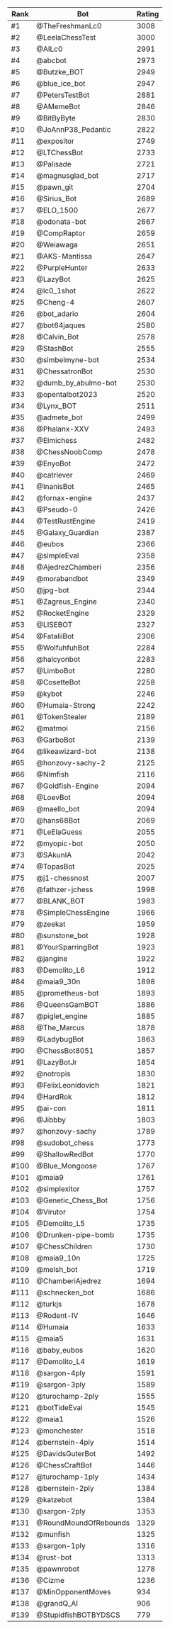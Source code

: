 Rank|Bot|Rating
---|---|---
#1|@TheFreshmanLc0|3008
#2|@LeelaChessTest|3000
#3|@AILc0|2991
#4|@abcbot|2973
#5|@Butzke_BOT|2949
#6|@blue_ice_bot|2947
#7|@PetersTestBot|2881
#8|@AMemeBot|2846
#9|@BitByByte|2830
#10|@JoAnnP38_Pedantic|2822
#11|@expositor|2749
#12|@LTChessBot|2733
#13|@Palisade|2721
#14|@magnusglad_bot|2717
#15|@pawn_git|2704
#16|@Sirius_Bot|2689
#17|@ELO_1500|2677
#18|@odonata-bot|2667
#19|@CompRaptor|2659
#20|@Weiawaga|2651
#21|@AKS-Mantissa|2647
#22|@PurpleHunter|2633
#23|@LazyBot|2625
#24|@lc0_1shot|2622
#25|@Cheng-4|2607
#26|@bot_adario|2604
#27|@bot64jaques|2580
#28|@Calvin_Bot|2578
#29|@StashBot|2555
#30|@simbelmyne-bot|2534
#31|@ChessatronBot|2530
#32|@dumb_by_abulmo-bot|2530
#33|@opentalbot2023|2520
#34|@Lynx_BOT|2511
#35|@admete_bot|2499
#36|@Phalanx-XXV|2493
#37|@Elmichess|2482
#38|@ChessNoobComp|2478
#39|@EnyoBot|2472
#40|@catriever|2469
#41|@InanisBot|2465
#42|@fornax-engine|2437
#43|@Pseudo-0|2426
#44|@TestRustEngine|2419
#45|@Galaxy_Guardian|2387
#46|@eubos|2366
#47|@simpleEval|2358
#48|@AjedrezChamberi|2356
#49|@morabandbot|2349
#50|@jpg-bot|2344
#51|@Zagreus_Engine|2340
#52|@RocketEngine|2329
#53|@LISEBOT|2327
#54|@FataliiBot|2306
#55|@WolfuhfuhBot|2284
#56|@halcyonbot|2283
#57|@LimboBot|2280
#58|@CosetteBot|2258
#59|@kybot|2246
#60|@Humaia-Strong|2242
#61|@TokenStealer|2189
#62|@matmoi|2156
#63|@GarboBot|2139
#64|@likeawizard-bot|2138
#65|@honzovy-sachy-2|2125
#66|@Nimfish|2116
#67|@Goldfish-Engine|2094
#68|@LoevBot|2094
#69|@maello_bot|2094
#70|@hans68Bot|2069
#71|@LeElaGuess|2055
#72|@myopic-bot|2050
#73|@SAkunIA|2042
#74|@TopasBot|2025
#75|@j1-chessnost|2007
#76|@fathzer-jchess|1998
#77|@BLANK_BOT|1983
#78|@SimpleChessEngine|1966
#79|@zeekat|1959
#80|@sunstone_bot|1928
#81|@YourSparringBot|1923
#82|@jangine|1922
#83|@Demolito_L6|1912
#84|@maia9_30n|1898
#85|@prometheus-bot|1893
#86|@QueensGamBOT|1886
#87|@piglet_engine|1885
#88|@The_Marcus|1878
#89|@LadybugBot|1863
#90|@ChessBot8051|1857
#91|@LazyBotJr|1854
#92|@notropis|1830
#93|@FelixLeonidovich|1821
#94|@HardRok|1812
#95|@ai-con|1811
#96|@Jibbby|1803
#97|@honzovy-sachy|1789
#98|@sudobot_chess|1773
#99|@ShallowRedBot|1770
#100|@Blue_Mongoose|1767
#101|@maia9|1761
#102|@simplexitor|1757
#103|@Genetic_Chess_Bot|1756
#104|@Virutor|1754
#105|@Demolito_L5|1735
#106|@Drunken-pipe-bomb|1735
#107|@ChessChildren|1730
#108|@maia9_10n|1725
#109|@melsh_bot|1719
#110|@ChamberiAjedrez|1694
#111|@schnecken_bot|1686
#112|@turkjs|1678
#113|@Rodent-IV|1646
#114|@Humaia|1633
#115|@maia5|1631
#116|@baby_eubos|1620
#117|@Demolito_L4|1619
#118|@sargon-4ply|1591
#119|@sargon-3ply|1589
#120|@turochamp-2ply|1555
#121|@botTideEval|1545
#122|@maia1|1526
#123|@monchester|1518
#124|@bernstein-4ply|1514
#125|@DavidsGuterBot|1492
#126|@ChessCraftBot|1446
#127|@turochamp-1ply|1434
#128|@bernstein-2ply|1384
#129|@katzebot|1384
#130|@sargon-2ply|1353
#131|@RoundMoundOfRebounds|1329
#132|@munfish|1325
#133|@sargon-1ply|1316
#134|@rust-bot|1313
#135|@pawnrobot|1278
#136|@Cizme|1236
#137|@MinOpponentMoves|934
#138|@grandQ_AI|906
#139|@StupidfishBOTBYDSCS|779

